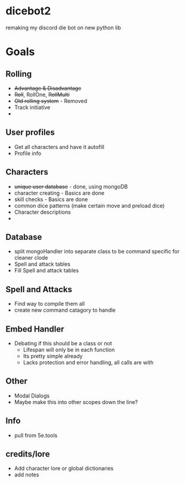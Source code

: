 # dicebot2
remaking my discord die bot on new python lib


# Goals

## Rolling
- ~~Advantage & Disadvantage~~
- ~~Roll~~, RollOne, ~~RollMulti~~
- ~~Old rolling system~~ - Removed
- Track initiative
- 
## User profiles
- Get all characters and have it autofill
- Profile info

## Characters 
- ~~unique user database~~ - done, using mongoDB
- character creating - Basics are done
- skill checks - Basics are done
- common dice patterns (make certain move and preload dice)
- Character descriptions
- 
## Database
- split mongoHandler into separate class to be command specific for cleaner clode
- Spell and attack tables
- Fill Spell and attack tables

## Spell and Attacks
- Find way to compile them all
- create new command catagory to handle

## Embed Handler
- Debating if this should be a class or not
  - Lifespan will only be in each function 
  - Its pretty simple already
  - Lacks protection and error handling, all calls are with 

## Other 
- Modal Dialogs
- Maybe make this into other scopes down the line?

## Info
- pull from 5e.tools
## credits/lore
-  Add character lore or global dictionaries
- add notes